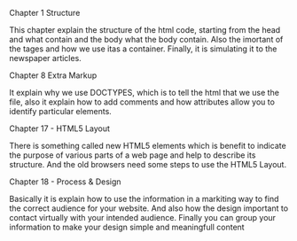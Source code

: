 Chapter 1 Structure

This chapter explain the structure of the html code, starting from the head and what contain and the body what the body contain. Also the imortant of the tages and how we use itas a container. Finally, it is simulating it to the newspaper articles. 

Chapter 8  Extra Markup

It explain why we use DOCTYPES, which is to tell the html that we use the file, also it explain how to add comments and how attributes allow you to identify particular elements.

Chapter 17 - HTML5 Layout

There is something called  new HTML5 elements which is benefit to indicate the purpose of
various parts of a web page and help to describe
its structure. And the old browsers need some steps to use the HTML5 Layout.

Chapter 18 - Process & Design

Basically it is explain how to use the information in a markiting way to find the correct audience for your website. And also how the design important to contact virtually with your intended audience. Finally you can group your information to make your design simple and meaningfull content

 
